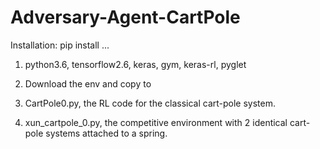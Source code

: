 # Adversary-Agent-CartPole

Installation: pip install ...
1. python3.6, tensorflow2.6, keras, gym, keras-rl, pyglet
2. Download the env and copy to 

1. CartPole0.py, the RL code for the classical cart-pole system. 
2. xun_cartpole_0.py, the competitive environment with 2 identical cart-pole systems attached to a spring. 
